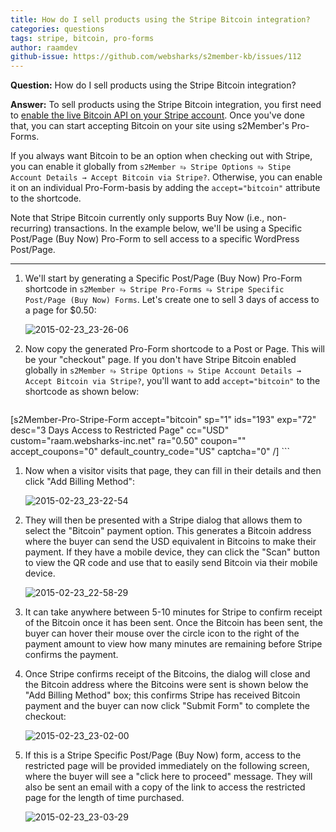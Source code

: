 ```yaml
---
title: How do I sell products using the Stripe Bitcoin integration?
categories: questions
tags: stripe, bitcoin, pro-forms
author: raamdev
github-issue: https://github.com/websharks/s2member-kb/issues/112
---
```


**Question:** How do I sell products using the Stripe Bitcoin integration?

**Answer:** To sell products using the Stripe Bitcoin integration, you first need to [enable the live Bitcoin API on your Stripe account](http://www.s2member.com/r/stripe-bitcoin-enable/). Once you've done that, you can start accepting Bitcoin on your site using s2Member's Pro-Forms.

If you always want Bitcoin to be an option when checking out with Stripe, you can enable it globally from `s2Member ⥱ Stripe Options ⥱ Stipe Account Details → Accept Bitcoin via Stripe?`. Otherwise, you can enable it on an individual Pro-Form-basis by adding the `accept="bitcoin"` attribute to the shortcode.

Note that Stripe Bitcoin currently only supports Buy Now (i.e., non-recurring) transactions. In the example below, we'll be using a Specific Post/Page (Buy Now) Pro-Form to sell access to a specific WordPress Post/Page.

---

1. We'll start by generating a Specific Post/Page (Buy Now) Pro-Form shortcode in `s2Member ⥱ Stripe Pro-Forms ⥱ Stripe Specific Post/Page (Buy Now) Forms`. Let's create one to sell 3 days of access to a page for $0.50:

     ![2015-02-23_23-26-06](https://cloud.githubusercontent.com/assets/53005/6343281/f1a5ed52-bbb3-11e4-8e32-8604c6305a9f.png)

1. Now copy the generated Pro-Form shortcode to a Post or Page. This will be your "checkout" page. If you don't have Stripe Bitcoin enabled globally in `s2Member ⥱ Stripe Options ⥱ Stipe Account Details → Accept Bitcoin via Stripe?`, you'll want to add `accept="bitcoin"` to the shortcode as shown below:

     ```
[s2Member-Pro-Stripe-Form accept="bitcoin" sp="1" ids="193" exp="72" desc="3 Days Access to Restricted Page" cc="USD" custom="raam.websharks-inc.net" ra="0.50" coupon="" accept_coupons="0" default_country_code="US" captcha="0" /]
     ```

1. Now when a visitor visits that page, they can fill in their details and then click "Add Billing Method":

     ![2015-02-23_23-22-54](https://cloud.githubusercontent.com/assets/53005/6343313/77aafb4a-bbb4-11e4-8a52-7a00c2dab53a.png)

1. They will then be presented with a Stripe dialog that allows them to select the "Bitcoin" payment option. This generates a Bitcoin address where the buyer can send the USD equivalent in Bitcoins to make their payment. If they have a mobile device, they can click the "Scan" button to view the QR code and use that to easily send Bitcoin via their mobile device.

     ![2015-02-23_22-58-29](https://cloud.githubusercontent.com/assets/53005/6343335/d554b600-bbb4-11e4-9c18-7cad74a59b64.png)

1. It can take anywhere between 5-10 minutes for Stripe to confirm receipt of the Bitcoin once it has been sent. Once the Bitcoin has been sent, the buyer can hover their mouse over the circle icon to the right of the payment amount to view how many minutes are remaining before Stripe confirms the payment.

1. Once Stripe confirms receipt of the Bitcoins, the dialog will close and the Bitcoin address where the Bitcoins were sent is shown below the "Add Billing Method" box; this confirms Stripe has received Bitcoin payment and the buyer can now click "Submit Form" to complete the checkout:

     ![2015-02-23_23-02-00](https://cloud.githubusercontent.com/assets/53005/6343363/631d3f34-bbb5-11e4-8420-cef959e52d26.png)

1. If this is a Stripe Specific Post/Page (Buy Now) form, access to the restricted page will be provided immediately on the following screen, where the buyer will see a "click here to proceed" message. They will also be sent an email with a copy of the link to access the restricted page for the length of time purchased.

     ![2015-02-23_23-03-29](https://cloud.githubusercontent.com/assets/53005/6343378/a539d594-bbb5-11e4-9112-f60982f8b6a9.png)
